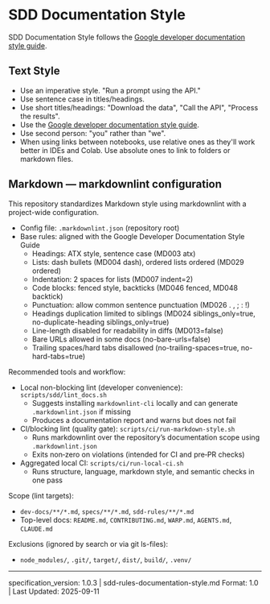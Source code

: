 # SDD Documentation Style

SDD Documentation Style follows the [Google developer documentation style guide](https://developers.google.com/style).

## Text Style

- Use an imperative style. "Run a prompt using the API."
- Use sentence case in titles/headings.
- Use short titles/headings: "Download the data", "Call the API", "Process the results".
- Use the [Google developer documentation style guide](https://developers.google.com/style).
- Use second person: "you" rather than "we".
- When using links between notebooks, use relative ones as they'll work better in IDEs and Colab. Use absolute ones to link to folders or markdown files.

## Markdown — markdownlint configuration

This repository standardizes Markdown style using markdownlint with a project-wide configuration.

- Config file: `.markdownlint.json` (repository root)
- Base rules: aligned with the Google Developer Documentation Style Guide
  - Headings: ATX style, sentence case (MD003 atx)
  - Lists: dash bullets (MD004 dash), ordered lists ordered (MD029 ordered)
  - Indentation: 2 spaces for lists (MD007 indent=2)
  - Code blocks: fenced style, backticks (MD046 fenced, MD048 backtick)
  - Punctuation: allow common sentence punctuation (MD026 . , ; : !)
  - Headings duplication limited to siblings (MD024 siblings_only=true, no-duplicate-heading siblings_only=true)
  - Line-length disabled for readability in diffs (MD013=false)
  - Bare URLs allowed in some docs (no-bare-urls=false)
  - Trailing spaces/hard tabs disallowed (no-trailing-spaces=true, no-hard-tabs=true)

Recommended tools and workflow:

- Local non-blocking lint (developer convenience): `scripts/sdd/lint_docs.sh`
  - Suggests installing `markdownlint-cli` locally and can generate `.markdownlint.json` if missing
  - Produces a documentation report and warns but does not fail
- CI/blocking lint (quality gate): `scripts/ci/run-markdown-style.sh`
  - Runs markdownlint over the repository’s documentation scope using `.markdownlint.json`
  - Exits non‑zero on violations (intended for CI and pre‑PR checks)
- Aggregated local CI: `scripts/ci/run-local-ci.sh`
  - Runs structure, language, markdown style, and semantic checks in one pass

Scope (lint targets):

- `dev-docs/**/*.md`, `specs/**/*.md`, `sdd-rules/**/*.md`
- Top-level docs: `README.md`, `CONTRIBUTING.md`, `WARP.md`, `AGENTS.md`, `CLAUDE.md`

Exclusions (ignored by search or via git ls-files):

- `node_modules/`, `.git/`, `target/`, `dist/`, `build/`, `.venv/`

---

specification_version: 1.0.3 | sdd-rules-documentation-style.md Format: 1.0 | Last Updated: 2025-09-11

